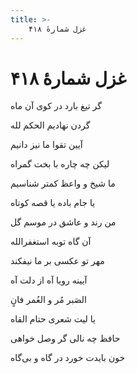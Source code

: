 ```yaml
---
title: >-
    غزل شمارهٔ ۴۱۸
---
```

# غزل شمارهٔ ۴۱۸

<div class="b" id="bn1"><div class="m1"><p>گر تیغ بارد در کوی آن ماه</p></div>
<div class="m2"><p>گردن نهادیم الحکم لله</p></div></div>
<div class="b" id="bn2"><div class="m1"><p>آیین تقوا ما نیز دانیم</p></div>
<div class="m2"><p>لیکن چه چاره با بخت گمراه</p></div></div>
<div class="b" id="bn3"><div class="m1"><p>ما شیخ و واعظ کمتر شناسیم</p></div>
<div class="m2"><p>یا جام باده یا قصه کوتاه</p></div></div>
<div class="b" id="bn4"><div class="m1"><p>من رند و عاشق در موسم گل</p></div>
<div class="m2"><p>آن گاه توبه استغفرالله</p></div></div>
<div class="b" id="bn5"><div class="m1"><p>مهر تو عکسی بر ما نیفکند</p></div>
<div class="m2"><p>آیینه رویا آه از دلت آه</p></div></div>
<div class="b" id="bn6"><div class="m1"><p>الصَبر مُر و العُمر فانٍ</p></div>
<div class="m2"><p>یا لیت شعری حتام القاه</p></div></div>
<div class="b" id="bn7"><div class="m1"><p>حافظ چه نالی گر وصل خواهی</p></div>
<div class="m2"><p>خون بایدت خورد در گاه و بی‌گاه</p></div></div>